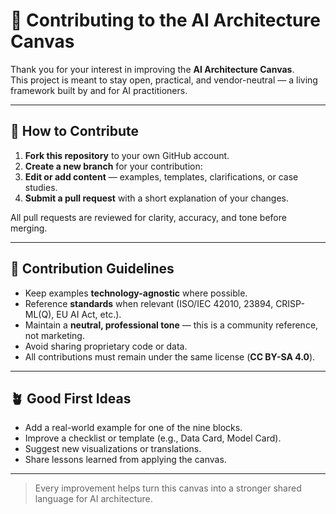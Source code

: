 # 🤝 Contributing to the AI Architecture Canvas

Thank you for your interest in improving the **AI Architecture Canvas**.  
This project is meant to stay open, practical, and vendor-neutral — a living framework built by and for AI practitioners.

---

## 🧭 How to Contribute

1. **Fork this repository** to your own GitHub account.  
2. **Create a new branch** for your contribution:  
3. **Edit or add content** — examples, templates, clarifications, or case studies.  
4. **Submit a pull request** with a short explanation of your changes.

All pull requests are reviewed for clarity, accuracy, and tone before merging.

---

## 🧠 Contribution Guidelines

- Keep examples **technology-agnostic** where possible.  
- Reference **standards** when relevant (ISO/IEC 42010, 23894, CRISP-ML(Q), EU AI Act, etc.).  
- Maintain a **neutral, professional tone** — this is a community reference, not marketing.  
- Avoid sharing proprietary code or data.  
- All contributions must remain under the same license (**CC BY-SA 4.0**).

---

## 🪴 Good First Ideas

- Add a real-world example for one of the nine blocks.  
- Improve a checklist or template (e.g., Data Card, Model Card).  
- Suggest new visualizations or translations.  
- Share lessons learned from applying the canvas.

---

> Every improvement helps turn this canvas into a stronger shared language for AI architecture.
        
